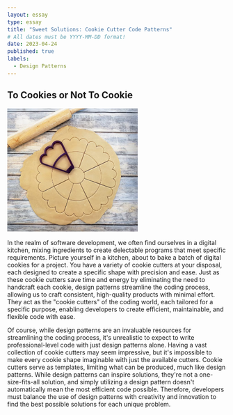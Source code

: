 ```yaml
---
layout: essay
type: essay
title: "Sweet Solutions: Cookie Cutter Code Patterns"
# All dates must be YYYY-MM-DD format!
date: 2023-04-24
published: true
labels:
  - Design Patterns
---
```


## To Cookies or Not To Cookie

<img width="300px" class="rounded pe-4" src="../img/cookie.png">

In the realm of software development, we often find ourselves in a digital kitchen, mixing ingredients to create delectable programs that meet specific requirements. Picture yourself in a kitchen, about to bake a batch of digital cookies for a project. You have a variety of cookie cutters at your disposal, each designed to create a specific shape with precision and ease. Just as these cookie cutters save time and energy by eliminating the need to handcraft each cookie, design patterns streamline the coding process, allowing us to craft consistent, high-quality products with minimal effort. They act as the "cookie cutters" of the coding world, each tailored for a specific purpose, enabling developers to create efficient, maintainable, and flexible code with ease.

Of course, while design patterns are an invaluable resources for streamlining the coding process, it's unrealistic to expect to write professional-level code with just design patterns alone. Having a vast collection of cookie cutters may seem impressive, but it's impossible to make every cookie shape imaginable with just the available cutters. Cookie cutters serve as templates, limiting what can be produced, much like design patterns. While design patterns can inspire solutions, they're not a one-size-fits-all solution, and simply utilizing a design pattern doesn't automatically mean the most efficient code possible. Therefore, developers must balance the use of design patterns with creativity and innovation to find the best possible solutions for each unique problem.

